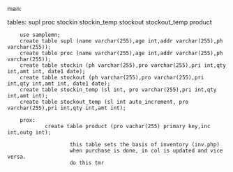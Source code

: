 man:
 
 tables:
        supl
        proc
        stockin
        stockin_temp
        stockout
        stockout_temp
        product




        use samplemn;
        create table supl (name varchar(255),age int,addr varchar(255),ph varchar(255));
        create table proc (name varchar(255),age int,addr varchar(255),ph varchar(255));
        create table stockin (ph varchar(255),pro varchar(255),pri int,qty int,amt int, date1 date);
        create table stockout (ph varchar(255),pro varchar(255),pri int,qty int,amt int, date1 date);
        create table stockin_temp (sl int, pro varchar(255),pri int,qty int,amt int);
        create table stockout_temp (sl int auto_increment, pro varchar(255),pri int,qty int,amt int);

        prox:
                create table product (pro vachar(255) primary key,inc int,outg int);

                        this table sets the basis of inventory (inv.php)
                        when purchase is done, in col is updated and vice versa.
                        do this tmr
                        